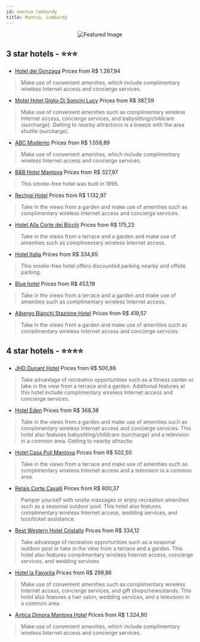 ```yaml
---
id: mantua-lombardy
title: Mantua, Lombardy
---
```


<center><img src="https://i.travelapi.com/hotels/7000000/6740000/6731600/6731571/4a98bb51_z.jpg" alt="Featured Image" /></center>


##  3 star hotels - ⭐️⭐️⭐️

-    [Hotel dei Gonzaga](https://us.hurb.com/hotels/mantua/hotel-dei-gonzaga-JNP-JP664746?cmp=18055) Prices from R$ 1.287,94
   > Make use of convenient amenities, which include complimentary wireless Internet access and concierge services.
-    [Motel Hotel Giglio Di Soncini Lucy](https://us.hurb.com/hotels/mantua/motel-hotel-giglio-di-soncini-lucy-JNP-JP564167?cmp=18055) Prices from R$ 387,59
   > Make use of convenient amenities such as complimentary wireless Internet access, concierge services, and babysitting/childcare (surcharge). Getting to nearby attractions is a breeze with the area shuttle (surcharge).
-    [ABC Moderno](https://us.hurb.com/hotels/mantua/abc-moderno-JNP-JP01469B?cmp=18055) Prices from R$ 1.058,89
   > Make use of convenient amenities, which include complimentary wireless Internet access and concierge services.
-    [B&B Hotel Mantova](https://us.hurb.com/hotels/mantua/b-b-hotel-mantova-JNP-JP551818?cmp=18055) Prices from R$ 327,97
   > This smoke-free hotel was built in 1995.
-    [Rechigi Hotel](https://us.hurb.com/hotels/mantua/rechigi-hotel-JNP-JP351597?cmp=18055) Prices from R$ 1.132,97
   > Take in the views from a garden and make use of amenities such as complimentary wireless Internet access and concierge services.
-    [Hotel Alla Corte dei Bicchi](https://us.hurb.com/hotels/mantua/hotel-alla-corte-dei-bicchi-JNP-JP861920?cmp=18055) Prices from R$ 175,23
   > Take in the views from a terrace and a garden and make use of amenities such as complimentary wireless Internet access.
-    [Hotel Italia](https://us.hurb.com/hotels/mantua/hotel-italia-JNP-JP404166?cmp=18055) Prices from R$ 334,65
   > This smoke-free hotel offers discounted parking nearby and offsite parking.
-    [Blue hotel](https://us.hurb.com/hotels/mantua/blue-hotel-JNP-JP419811?cmp=18055) Prices from R$ 453,19
   > Take in the views from a terrace and a garden and make use of amenities such as complimentary wireless Internet access.
-    [Albergo Bianchi Stazione Hotel](https://us.hurb.com/hotels/mantua/albergo-bianchi-stazione-hotel-JNP-JP986664?cmp=18055) Prices from R$ 419,57
   > Take in the views from a garden and make use of amenities such as complimentary wireless Internet access and concierge services.

##  4 star hotels - ⭐️⭐️⭐️⭐️

-    [JHD Dunant Hotel](https://us.hurb.com/hotels/mantua/jhd-dunant-hotel-JNP-JP548251?cmp=18055) Prices from R$ 500,86
   > Take advantage of recreation opportunities such as a fitness center or take in the view from a terrace and a garden. Additional features at this hotel include complimentary wireless Internet access and concierge services.
-    [Hotel Eden](https://us.hurb.com/hotels/mantua/hotel-eden-JNP-JP973763?cmp=18055) Prices from R$ 368,38
   > Take in the views from a garden and make use of amenities such as complimentary wireless Internet access and concierge services. This hotel also features babysitting/childcare (surcharge) and a television in a common area. Getting to nearby attractio
-    [Hotel Casa Poli Mantova](https://us.hurb.com/hotels/mantua/hotel-casa-poli-mantova-JNP-JP257324?cmp=18055) Prices from R$ 502,50
   > Take in the views from a terrace and make use of amenities such as complimentary wireless Internet access and a television in a common area.
-    [Relais Corte Cavalli](https://us.hurb.com/hotels/mantua/relais-corte-cavalli-JNP-JP108272?cmp=18055) Prices from R$ 800,37
   > Pamper yourself with onsite massages or enjoy recreation amenities such as a seasonal outdoor pool. This hotel also features complimentary wireless Internet access, wedding services, and tour/ticket assistance.
-    [Best Western Hotel Cristallo](https://us.hurb.com/hotels/mantua/best-western-hotel-cristallo-JNP-JP150869?cmp=18055) Prices from R$ 334,12
   > Take advantage of recreation opportunities such as a seasonal outdoor pool or take in the view from a terrace and a garden. This hotel also features complimentary wireless Internet access, concierge services, and wedding services.
-    [Hotel la Favorita](https://us.hurb.com/hotels/mantua/hotel-la-favorita-JNP-JP763126?cmp=18055) Prices from R$ 299,86
   > Make use of convenient amenities such as complimentary wireless Internet access, concierge services, and gift shops/newsstands. This hotel also features a hair salon, wedding services, and a television in a common area.
-    [Antica Dimora Mantova Hotel](https://us.hurb.com/hotels/mantua/antica-dimora-mantova-hotel-JNP-JP161270?cmp=18055) Prices from R$ 1.324,90
   > Make use of convenient amenities, which include complimentary wireless Internet access and concierge services.
